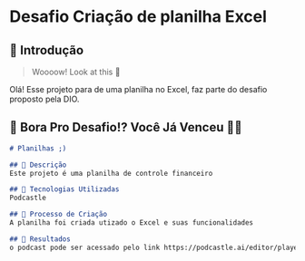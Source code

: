 # Desafio Criação de planilha Excel

## 🚀 Introdução

> Woooow! Look at this 👀

Olá! Esse projeto para de uma planilha no Excel, faz parte do desafio proposto pela DIO.

## 🎯 Bora Pro Desafio!? Você Já Venceu 💪🤓


```markdown
# Planilhas ;)

## 📒 Descrição
Este projeto é uma planilha de controle financeiro

## 🤖 Tecnologias Utilizadas
Podcastle

## 🧐 Processo de Criação
A planilha foi criada utizado o Excel e suas funcionalidades

## 🚀 Resultados
o podcast pode ser acessado pelo link https://podcastle.ai/editor/player/6789b90ba7eb14477cd70ead

